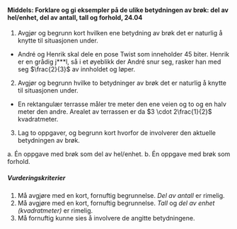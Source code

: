 #### Middels: Forklare og gi eksempler på de ulike betydningen av brøk: del av hel/enhet, del av antall, tall og forhold,  24.04

1. Avgjør og begrunn kort hvilken ene betydning av brøk det er naturlig å knytte til situasjonen under.

- André og Henrik skal dele en pose Twist som inneholder $45$ biter. Henrik er en grådig j***l, så i et øyeblikk der André snur seg, rasker han med seg $\frac{2}{3}$ av innholdet og løper.

2. Avgjør og begrunn hvilke to betydninger av brøk det er naturlig å knytte til situasjonen under.

- En rektangulær terrasse måler tre meter den ene veien og to og en halv meter den andre. Arealet av terrassen er da $3 \cdot 2\frac{1}{2}$ kvadratmeter.

3. Lag to oppgaver, og begrunn kort hvorfor de involverer den aktuelle betydningen av brøk.

a. Én oppgave med brøk som del av hel/enhet.
b. Én oppgave med brøk som forhold.

##### Vurderingskriterier

1. Må avgjøre med en kort, fornuftig begrunnelse. _Del av antall_ er rimelig.
2. Må avgjøre med en kort, fornuftig begrunnelse. _Tall_ og _del av enhet (kvadratmeter)_ er rimelig.
3. Må fornuftig kunne sies å involvere de angitte betydningene.

